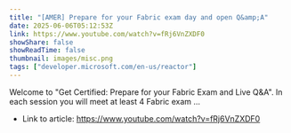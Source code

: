 ```yaml
---
title: "[AMER] Prepare for your Fabric exam day and open Q&amp;A"
date: 2025-06-06T05:12:53Z
link: https://www.youtube.com/watch?v=fRj6VnZXDF0
showShare: false
showReadTime: false
thumbnail: images/misc.png
tags: ["developer.microsoft.com/en-us/reactor"]
---
```

Welcome to "Get Certified: Prepare for your Fabric Exam and Live Q&A". In each session you will meet at least 4 Fabric exam ...

- Link to article: https://www.youtube.com/watch?v=fRj6VnZXDF0